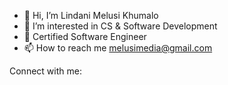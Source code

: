 - 👋 Hi, I’m Lindani Melusi Khumalo
- 👀 I’m interested in CS & Software Development
- 🌱 Certified Software Engineer
- 📫 How to reach me melusimedia@gmail.com

Connect with me:
